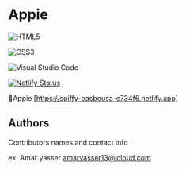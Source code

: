# Appie
![HTML5](https://img.shields.io/badge/html5-%23E34F26.svg?style=for-the-badge&logo=html5&logoColor=white)

![CSS3](https://img.shields.io/badge/css3-%231572B6.svg?style=for-the-badge&logo=css3&logoColor=white)

![Visual Studio Code](https://img.shields.io/badge/Visual%20Studio%20Code-0078d7.svg?style=for-the-badge&logo=visual-studio-code&logoColor=white)

[![Netlify Status](https://api.netlify.com/api/v1/badges/cf33aa46-3559-4428-ac20-3a6f15b10007/deploy-status)](https://app.netlify.com/sites/omnifood-amar/deploys)

🔗Appie  [https://spiffy-basbousa-c734f6.netlify.app]

## Authors

Contributors names and contact info

ex. Amar yasser
amaryasser13@icloud.com
